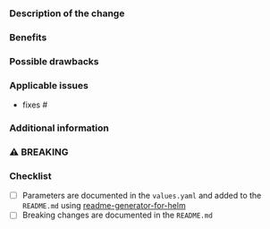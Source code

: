 <!--
 Before you open the request please review the following guidelines and tips to help it be more easily integrated:

 - Describe the scope of your change - i.e. what the change does.
 - Describe any known limitations with your change.
 - Please run any tests or examples that can exercise your modified code.

 Thank you for contributing! We will try to review, test and integrate the change as soon as we can.
 -->

### Description of the change

<!-- Describe the scope of your change - i.e. what the change does. -->

### Benefits

<!-- What benefits will be realized by the code change? -->

### Possible drawbacks

<!-- Describe any known limitations with your change -->

### Applicable issues

<!-- Enter any applicable Issues here (You can reference an issue using #). Please remove this section if there is no referenced issue. -->
  - fixes #

### Additional information

<!-- If there's anything else that's important and relevant to your pull request, mention that information here. Please remove this section if it remains empty. -->

### ⚠ BREAKING

<!-- If there's a breaking change, please shortly describe in which way users are affected and how they can mitigate it. If there are no breakings, please remove this section. -->

### Checklist

<!-- [Place an '[X]' (no spaces) in all applicable fields. Please remove unrelated fields.] -->

- [ ] Parameters are documented in the `values.yaml` and added to the `README.md` using [readme-generator-for-helm](https://github.com/bitnami-labs/readme-generator-for-helm)
- [ ] Breaking changes are documented in the `README.md`
